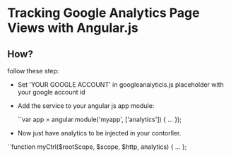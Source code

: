 # Tracking Google Analytics Page Views with Angular.js

## How?

follow these step:

- Set 'YOUR GOOGLE ACCOUNT' in googleanalyticis.js placeholder with your google account id
- Add the service to your angular js app module:

	``var app = angular.module('myapp', ['analytics']) {
		...
	});


- Now just have analytics to be injected in your contorller.

``function myCtrl($rootScope, $scope, $http, analytics) {
	    ...
	};
